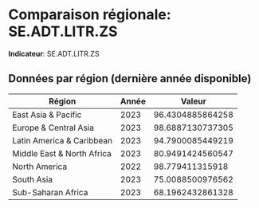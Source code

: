 # Comparaison régionale: SE.ADT.LITR.ZS

**Indicateur**: SE.ADT.LITR.ZS

## Données par région (dernière année disponible)

| Région | Année | Valeur |
|--------|-------|--------|
| East Asia & Pacific | 2023 | 96.4304885864258 |
| Europe & Central Asia | 2023 | 98.6887130737305 |
| Latin America & Caribbean  | 2023 | 94.7900085449219 |
| Middle East & North Africa | 2023 | 80.9491424560547 |
| North America | 2022 | 98.779411315918 |
| South Asia | 2023 | 75.0088500976562 |
| Sub-Saharan Africa  | 2023 | 68.1962432861328 |
